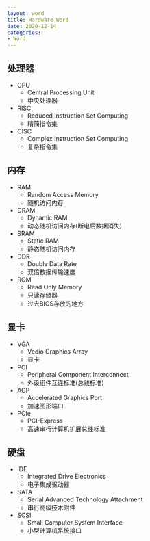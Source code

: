 ```yaml
---
layout: word
title: Hardware Word
date: 2020-12-14
categories:
- Word
---
```

## 处理器
* CPU
	* Central Processing Unit
	* 中央处理器
* RISC
	* Reduced Instruction Set Computing
	* 精简指令集
* CISC
	* Complex Instruction Set Computing
	* 复杂指令集

## 内存
* RAM
	* Random Access Memory
	* 随机访问内存
* DRAM
	* Dynamic RAM
	* 动态随机访问内存(断电后数据消失)
* SRAM
	* Static RAM
	* 静态随机访问内存
* DDR
	* Double Data Rate
	* 双倍数据传输速度
* ROM
	* Read Only Memory
	* 只读存储器
	* 过去BIOS存放的地方

## 显卡
* VGA
	* Vedio Graphics Array
	* 显卡
* PCI
	* Peripheral Component Interconnect
	* 外设组件互连标准(总线标准)
* AGP
	* Accelerated Graphics Port
	* 加速图形端口
* PCIe
	* PCI-Express
	* 高速串行计算机扩展总线标准

## 硬盘
* IDE
	* Integrated Drive Electronics
	* 电子集成驱动器
* SATA
	* Serial Advanced Technology Attachment
	* 串行高级技术附件
* SCSI
	* Small Computer System Interface
	* 小型计算机系统接口

